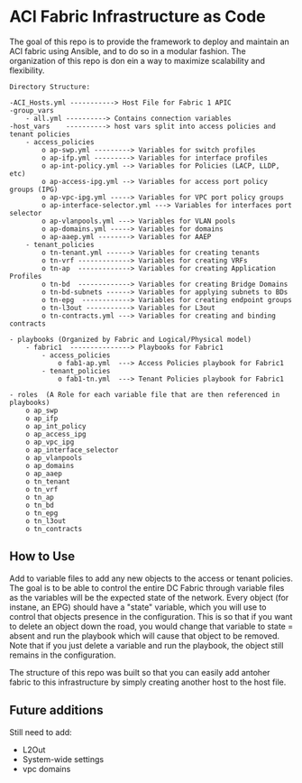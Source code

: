# ACI Fabric Infrastructure as Code

The goal of this repo is to provide the framework to deploy and maintain an ACI fabric using Ansible, and to do so in a modular fashion. The organization of this repo is don ein a way to maximize scalability and flexibility.

```
Directory Structure:

-ACI_Hosts.yml -----------> Host File for Fabric 1 APIC 
-group_vars
    - all.yml ----------> Contains connection variables
-host_vars    ----------> host vars split into access policies and tenant policies 
    - access_policies
        o ap-swp.yml ---------> Variables for switch profiles
        o ap-ifp.yml ---------> Variables for interface profiles
        o ap-int-policy.yml --> Variables for Policies (LACP, LLDP, etc)
        o ap-access-ipg.yml --> Variables for access port policy groups (IPG)
        o ap-vpc-ipg.yml -----> Variables for VPC port policy groups
        o ap-interface-selector.yml ---> Variables for interfaces port selector
        o ap-vlanpools.yml ---> Variables for VLAN pools
        o ap-domains.yml -----> Variables for domains
        o ap-aaep.yml --------> Variables for AAEP
    - tenant_policies
        o tn-tenant.yml ------> Variables for creating tenants
        o tn-vrf -------------> Variables for creating VRFs
        o tn-ap  -------------> Variables for creating Application Profiles
        o tn-bd  -------------> Variables for creating Bridge Domains
        o tn-bd-subnets ------> Variables for applying subnets to BDs
        o tn-epg  ------------> Variables for creating endpoint groups
        o tn-l3out -----------> Variables for L3out 
        o tn-contracts.yml ---> Variables for creating and binding contracts

- playbooks (Organized by Fabric and Logical/Physical model)
    - fabric1  ---------------> Playbooks for Fabric1
        - access_policies
            o fab1-ap.yml  ---> Access Policies playbook for Fabric1
        - tenant_policies
            o fab1-tn.yml  ---> Tenant Policies playbook for Fabric1

- roles  (A Role for each variable file that are then referenced in playbooks)
    o ap_swp
    o ap_ifp
    o ap_int_policy
    o ap_access_ipg
    o ap_vpc_ipg
    o ap_interface_selector
    o ap_vlanpools
    o ap_domains
    o ap_aaep
    o tn_tenant
    o tn_vrf
    o tn_ap
    o tn_bd
    o tn_epg
    o tn_l3out
    o tn_contracts
```

## How to Use
Add to variable files to add any new objects to the access or tenant policies. The goal is to be able to control the entire DC Fabric through variable files as the variables will be the expected state of the network. Every object (for instane, an EPG) should have a "state" variable, which you will use to control that objects presence in the configuration. This is so that if you want to delete an object down the road, you would change that variable to state = absent and run the playbook which will cause that object to be removed. Note that if you just delete a variable and run the playbook, the object still remains in the configuration. 

The structure of this repo was built so that you can easily add antoher fabric to this infrastructure by simply creating another host to the host file. 

## Future additions
Still need to add:
- L2Out
- System-wide settings
- vpc domains
